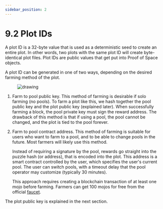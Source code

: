 ```yaml
---
sidebar_position: 2
---
```


# 9.2 Plot IDs

A plot ID is a 32-byte value that is used as a deterministic seed to create an entire plot. In other words, two plots with the same plot ID will create byte-identical plot files. Plot IDs are public values that get put into Proof of Space objects.

A plot ID can be generated in one of two ways, depending on the desired farming method of the plot.

<figure>
<img src="/img/keys/plot_id.png" alt="drawing"/>
</figure>

1. Farm to pool public key. This method of farming is desirable if solo farming (no pools). To farm a plot like this, we hash together the pool public key and the plot public key (explained later). When successfully farming a block, the pool private key must sign the reward address. The drawback of this method is that if using a pool, the pool cannot be changed, and the plot is tied to the pool forever.

2. Farm to pool contract address. This method of farming is suitable for users who want to farm to a pool, and to be able to change pools in the future. Most farmers will likely use this method.

   Instead of requiring a signature by the pool, rewards go straight into the puzzle hash (or address), that is encoded into the plot. This address is a smart contract controlled by the user, which specifies the user's current pool. The user can switch pools, with a timeout delay that the pool operator may customize (typically 30 minutes).

   This approach requires creating a blockchain transaction of at least one mojo before farming. Farmers can get 100 mojos for free from the official [faucet](https://faucet.chia.net/ "Chia Network's official faucet").

The plot public key is explained in the next section.
